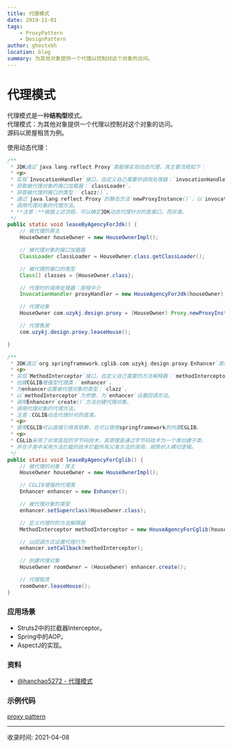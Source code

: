 ```yaml
---
title: 代理模式
date: 2019-11-01
tags:
    - ProxyPattern
    - DesignPattern
author: ghostxbh
location: blog
summary: 为其他对象提供一个代理以控制对这个对象的访问。
---
```


# 代理模式

代理模式是一种**结构型**模式。<br/>
代理模式：为其他对象提供一个代理以控制对这个对象的访问。<br/>
源码以房屋租赁为例。

使用动态代理：
```java
/**
 * JDK通过`java.lang.reflect.Proxy`类能够实现动态代理，其主要流程如下：
 * <p>
 * 实现`InvocationHandler`接口，自定义自己需要的调用处理器：`invocationHandler`。
 * 获取被代理对象的接口加载器：`classLoader`。
 * 获取被代理的接口的类型：`clazz[]`。
 * 通过`java.lang.reflect.Proxy`的静态方法`newProxyInstance()`，以`invocationHandler`、`classLoader`和`clazz[]`为参数，生成代理对象。
 * 调用代理对象的代理方法。
 * **注意：**根据上述流程，可以确定JDK动态代理针对的是接口，而非类。
 */
public static void leaseByAgencyForJdk() {
    // 被代理的房主
    HouseOwner houseOwner = new HouseOwnerImpl();

    // 被代理对象的接口加载器
    ClassLoader classLoader = HouseOwner.class.getClassLoader();

    // 被代理的接口的类型
    Class[] classes = {HouseOwner.class};

    // 代理时的调用处理器：房租中介
    InvocationHandler proxyHandler = new HouseAgencyForJdk(houseOwner);

    // 代理对象
    HouseOwner com.uzykj.design.proxy = (HouseOwner) Proxy.newProxyInstance(classLoader, classes, proxyHandler);

    // 代理售房
    com.uzykj.design.proxy.leaseHouse();

}
```

```java
/**
 * JDK通过`org.springframework.cglib.com.uzykj.design.proxy.Enhancer`类能够实现动态代理，其主要流程如下：
 * <p>
 * 实现`MethodInterceptor`接口，自定义自己需要的方法解释器：`methodInterceptor`。
 * 创建CGLIB增强型代理类：`enhancer`。
 * 为enhancer设置被代理对象的类型：`clazz`。
 * 以`methodInterceptor`为参数，为`enhancer`设置回调方法。
 * 调用Enhancer#`create()`方法创建代理对象。
 * 调用代理对象的代理方法。
 * 注意：CGLIB动态代理针对的是类。
 * <p>
 * 使用CGLIB可以直接引用其依赖，也可以使用springframework的内置CGLIB。
 * <p>
 * CGLib采用了非常底层的字节码技术，其原理是通过字节码技术为一个类创建子类，
 * 并在子类中采用方法拦截的技术拦截所有父类方法的调用，顺势织入横切逻辑。
 */
public static void leaseByAgencyForCglib() {
    // 被代理的对象：房主
    HouseOwner houseOwner = new HouseOwnerImpl();

    // CGLIB增强的代理类
    Enhancer enhancer = new Enhancer();

    // 被代理对象的类型
    enhancer.setSuperclass(HouseOwner.class);

    // 定义代理时的方法解释器
    MethodInterceptor methodInterceptor = new HouseAgencyForCglib(houseOwner);

    // 以回调方式设置代理行为
    enhancer.setCallback(methodInterceptor);

    // 创建代理对象
    HouseOwner roomOwner = (HouseOwner) enhancer.create();

    // 代理租赁
    roomOwner.leaseHouse();
}
```

### 应用场景
+ Struts2中的拦截器Interceptor。
+ Spring中的AOP。
+ AspectJ的实现。
 
### 资料
- [@hanchao5272 - 代理模式](https://blog.csdn.net/hanchao5272/article/details/97641940)

### 示例代码
[proxy pattern](https://github.com/ghostxbh/Practice/tree/master/uzy-practice-demo/src/main/java/com/uzykj/design/pattern/proxy)

---
收录时间: 2021-04-08

<Vssue :title="$title" />
